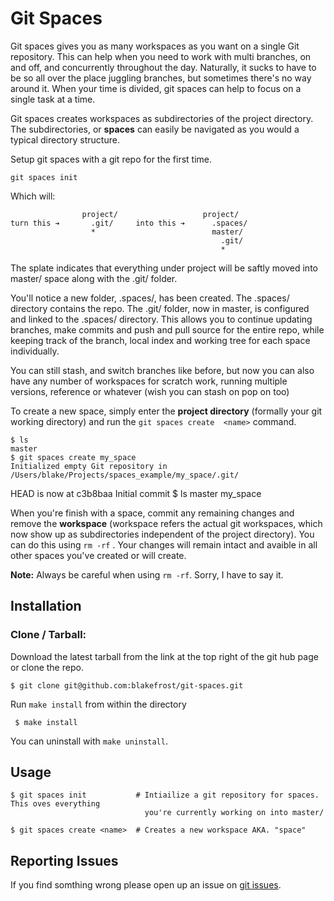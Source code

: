 # Git Spaces

Git spaces gives you as many workspaces as you want on a single Git repository. This can help when you need to work with multi branches, on and off, and concurrently throughout the day. Naturally, it sucks to have to be so all over the place juggling branches, but sometimes there's no way around it. When your time is divided, git spaces can help to focus on a single task at a time.

Git spaces creates workspaces as subdirectories of the project directory. The subdirectories, or **spaces** can easily be navigated as you would a typical directory structure.

Setup git spaces with a git repo for the first time.

    git spaces init

Which will:

                    project/                   project/
    turn this ➔       .git/     into this ➔      .spaces/
                      *                          master/
                                                   .git/
                                                   *

The splate indicates that everything under project will be saftly moved into master/ space along with the .git/ folder.

You'll notice a new folder, .spaces/, has been created. The .spaces/ directory contains the repo. The .git/ folder, now in master, is configured and linked to the .spaces/ directory. This allows you to continue updating branches, make commits and push and pull source for the entire repo, while keeping track of the branch, local index and working tree for each space individually.

You can still stash, and switch branches like before, but now you can also have any number of workspaces for scratch work, running multiple versions, reference or whatever (wish you can stash on pop on too)

To create a new space, simply enter the **project directory** (formally your git working directory) and run the `git spaces create  <name>` command.

    $ ls
    master
    $ git spaces create my_space
    Initialized empty Git repository in /Users/blake/Projects/spaces_example/my_space/.git/
HEAD is now at c3b8baa Initial commit
    $ ls
    master my_space

When you're finish with a space, commit any remaining changes and remove the **workspace** (workspace refers the actual git workspaces, which now show up as subdirectories independent of the project directory). You can do this using `rm -rf` . Your changes will remain intact and avaible in all other spaces you've created or will create.

**Note:** Always be careful when using `rm -rf`. Sorry, I have to say it.

## Installation

### Clone / Tarball:

Download the latest tarball from the link at the top right of the git hub page or clone the repo.

    $ git clone git@github.com:blakefrost/git-spaces.git

Run `make install` from within the directory

     $ make install

You can uninstall with `make uninstall`.

## Usage

    $ git spaces init           # Intiailize a git repository for spaces. This oves everything
                                  you're currently working on into master/

    $ git spaces create <name>  # Creates a new workspace AKA. "space"

## Reporting Issues

If you find somthing wrong please open up an issue on [git issues](https://github.com/blakefrost/git-spaces/issues).

